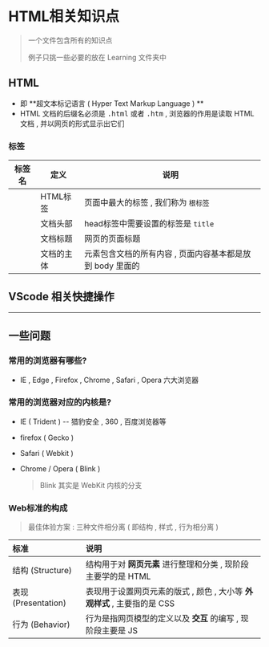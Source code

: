 # HTML相关知识点

> 一个文件包含所有的知识点
>
> 例子只挑一些必要的放在 Learning 文件夹中

## HTML

- 即 **超文本标记语言 ( Hyper Text Markup Language ) ** 
- HTML 文档的后缀名必须是 <kbd>.html</kbd> 或者 <kbd>.htm</kbd> , 浏览器的作用是读取 HTML 文档 , 并以网页的形式显示出它们

### 标签

| **标签名**      | **定义**   | **说明**                                                  |
| --------------- | ---------- | --------------------------------------------------------- |
| <html></html>   | HTML标签   | 页面中最大的标签 , 我们称为 `根标签`                      |
| <head></head>   | 文档头部   | head标签中需要设置的标签是 `title`                        |
| <title></title> | 文档标题   | 网页的页面标题                                            |
| <body></body>   | 文档的主体 | 元素包含文档的所有内容 , 页面内容基本都是放到 body 里面的 |

## VScode 相关快捷操作



--------------

## 一些问题

### 常用的浏览器有哪些?

- IE , Edge , Firefox , Chrome , Safari , Opera 六大浏览器

### 常用的浏览器对应的内核是?

- IE ( Trident ) -- 猎豹安全 , 360 , 百度浏览器等

- firefox ( Gecko )

- Safari ( Webkit )

- Chrome / Opera ( Blink )

  > Blink 其实是 WebKit 内核的分支

### Web标准的构成

> 最佳体验方案 : 三种文件相分离 ( 即结构 , 样式 , 行为相分离 )

| **标准**            | **说明**                                                     |
| :------------------ | :----------------------------------------------------------- |
| 结构 (Structure)    | 结构用于对 **网页元素** 进行整理和分类 , 现阶段主要学的是 HTML |
| 表现 (Presentation) | 表现用于设置网页元素的版式 , 颜色 , 大小等 **外观样式** , 主要指的是 CSS |
| 行为 (Behavior)     | 行为是指网页模型的定义以及 **交互** 的编写 , 现阶段主要是 JS |

